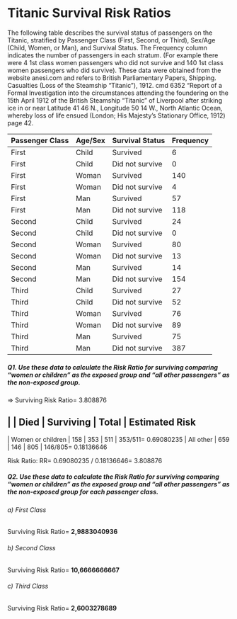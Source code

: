 # Titanic Survival Risk Ratios 
The following table describes the survival status of passengers on the Titanic, stratified by Passenger Class (First, Second, or Third), Sex/Age (Child, Women, or Man), and Survival Status. The Frequency column indicates the number of passengers in each stratum. (For example there were 4 1st class women passengers who did not survive and 140 1st class women passengers who did survive). These data were obtained from the website anesi.com and refers to British Parliamentary Papers, Shipping. Casualties (Loss of the Steamship “Titanic”), 1912. cmd 6352 “Report of a Formal Investigation into the circumstances attending the foundering on the 15th April 1912 of the British Steamship “Titanic” of Liverpool after striking ice in or near Latitude 41 46 N., Longitude 50 14 W., North Atlantic Ocean, whereby loss of life ensued (London; His Majesty’s Stationary Office, 1912) page 42. 

Passenger Class | Age/Sex | Survival Status | Frequency
--------------- | ------- | --------------- | -----------
First | Child | Survived | 6
First | Child | Did not survive | 0
First | Woman | Survived | 140
First | Woman | Did not survive | 4
First | Man | Survived | 57
First | Man | Did not survive | 118
Second | Child | Survived | 24
Second | Child | Did not survive | 0
Second | Woman | Survived | 80
Second | Woman | Did not survive | 13
Second | Man | Survived | 14
Second | Man | Did not survive | 154
Third | Child | Survived | 27
Third | Child | Did not survive | 52
Third | Woman | Survived | 76
Third | Woman | Did not survive | 89
Third | Man | Survived | 75
Third | Man | Did not survive | 387

##### Q1. Use these data to calculate the Risk Ratio for surviving comparing “women or children” as the exposed group and “all other passengers” as the non-exposed group. #####
=> Surviving Risk Ratio= 3.808876

|                   | Died | Surviving | Total | Estimated Risk
------------------------------------------------------------
| Women or children | 158  | 353       | 511   | 353/511= 0.69080235
| All other         | 659  | 146       | 805   | 146/805= 0.18136646

Risk Ratio: RR= 0.69080235 / 0.18136646= 3.808876



##### Q2. Use these data to calculate the Risk Ratio for surviving comparing “women or children” as the exposed group and “all other passengers” as the non-exposed group for each passenger class. #####

###### a) First Class ######
Surviving Risk Ratio= **2,9883040936**

###### b) Second Class ######
Surviving Risk Ratio= **10,6666666667**

###### c) Third Class ######
Surviving Risk Ratio= **2,6003278689**


